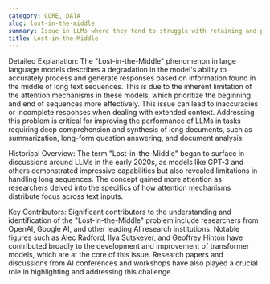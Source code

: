 ```yaml
---
category: CORE, DATA
slug: lost-in-the-middle
summary: Issue in LLMs where they tend to struggle with retaining and processing information from the middle parts of long input sequences.
title: Lost-in-the-Middle
---
```


Detailed Explanation: The "Lost-in-the-Middle" phenomenon in large language models describes a degradation in the model's ability to accurately process and generate responses based on information found in the middle of long text sequences. This is due to the inherent limitation of the attention mechanisms in these models, which prioritize the beginning and end of sequences more effectively. This issue can lead to inaccuracies or incomplete responses when dealing with extended context. Addressing this problem is critical for improving the performance of LLMs in tasks requiring deep comprehension and synthesis of long documents, such as summarization, long-form question answering, and document analysis.

Historical Overview: The term "Lost-in-the-Middle" began to surface in discussions around LLMs in the early 2020s, as models like GPT-3 and others demonstrated impressive capabilities but also revealed limitations in handling long sequences. The concept gained more attention as researchers delved into the specifics of how attention mechanisms distribute focus across text inputs.

Key Contributors: Significant contributors to the understanding and identification of the "Lost-in-the-Middle" problem include researchers from OpenAI, Google AI, and other leading AI research institutions. Notable figures such as Alec Radford, Ilya Sutskever, and Geoffrey Hinton have contributed broadly to the development and improvement of transformer models, which are at the core of this issue. Research papers and discussions from AI conferences and workshops have also played a crucial role in highlighting and addressing this challenge.